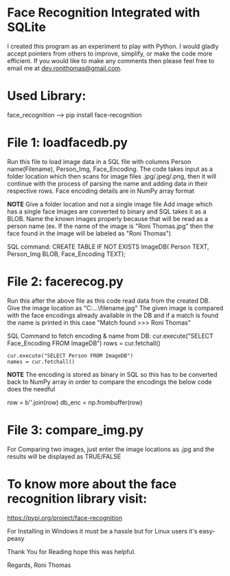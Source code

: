 # Face Recognition Integrated with SQLite

I created this program as an experiment to play with Python. I would gladly accept pointers from others to improve, simplify, or make the code more efficient. If you would like to make any comments then please feel free to email me at dev.ronithomas@gmail.com.

# Used Library:
face_recognition --> pip install face-recognition

# File 1: loadfacedb.py
Run this file to load image data in a SQL file with columns Person name(Filename), Person_Img, Face_Encoding.
The code takes input as a folder location which then scans for image files .jpg/.jpeg/.png, then it will continue with the process of parsing the name and adding data in their respective rows.
Face encoding details are in NumPy array format

**NOTE**
Give a folder location and not a single image file
Add image which has a single face
Images are converted to binary and SQL takes it as a BLOB.
Name the known images properly because that will be read as a person name 
(ex. If the name of the image is "Roni Thomas.jpg" then the face found in the image will be labeled as "Roni Thomas")

SQL command:
    CREATE TABLE IF NOT EXISTS ImageDB(
        Person TEXT,
        Person_Img BLOB,
        Face_Encoding TEXT);

# File 2: facerecog.py
Run this after the above file as this code read data from the created DB.
Give the image location as "C:\...\filename.jpg"
The given image is compared with the face encodings already available in the DB and if a match is found the name is printed in this case "Match found >>> Roni Thomas"

SQL Command to fetch encoding & name from DB:
    cur.execute("SELECT Face_Encoding FROM ImageDB")
    rows = cur.fetchall()

    cur.execute("SELECT Person FROM ImageDB")
    names = cur.fetchall()

**NOTE**
The encoding is stored as binary in SQL so this has to be converted back to NumPy array in order to compare the encodings the below code does the needful

row = b''.join(row)
db_enc = np.frombuffer(row)

# File 3: compare_img.py
For Comparing two images, just enter the image locations as .jpg and the results will be displayed as TRUE/FALSE

# To know more about the face recognition library visit:
https://pypi.org/project/face-recognition

For Installing in Windows it must be a hassle but for Linux users it's easy-peasy

Thank You for Reading hope this was helpful.

Regards,
Roni Thomas